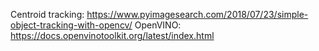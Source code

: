 Centroid tracking: https://www.pyimagesearch.com/2018/07/23/simple-object-tracking-with-opencv/
OpenVINO: https://docs.openvinotoolkit.org/latest/index.html
